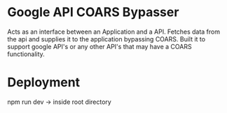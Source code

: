 # Google API COARS Bypasser
 Acts as an interface between an Application and a API. Fetches data from the api and supplies it to the application bypassing COARS.
 Built it to support google API's or any other API's that may have a COARS functionality.
 
 # Deployment 
 npm run dev -> inside root directory
